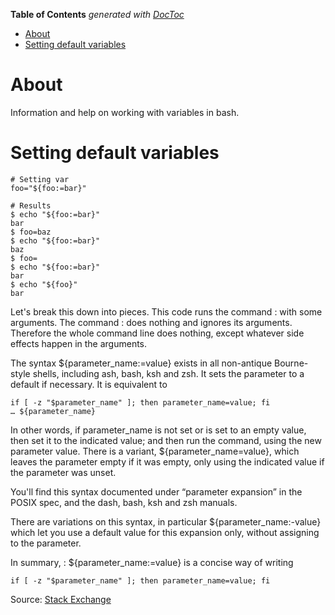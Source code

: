 <!-- START doctoc generated TOC please keep comment here to allow auto update -->
<!-- DON'T EDIT THIS SECTION, INSTEAD RE-RUN doctoc TO UPDATE -->
**Table of Contents**  *generated with [DocToc](https://github.com/thlorenz/doctoc)*

- [About](#about)
- [Setting default variables](#setting-default-variables)

<!-- END doctoc generated TOC please keep comment here to allow auto update -->

# About

Information and help on working with variables in bash.

# Setting default variables

```
# Setting var
foo="${foo:=bar}"

# Results
$ echo "${foo:=bar}"
bar
$ foo=baz
$ echo "${foo:=bar}"
baz
$ foo=
$ echo "${foo:=bar}"
bar
$ echo "${foo}"
bar
```

Let's break this down into pieces.
This code runs the command : with some arguments. The command : does nothing and ignores its arguments. Therefore the whole command line does nothing, except whatever side effects happen in the arguments.

The syntax ${parameter_name:=value} exists in all non-antique Bourne-style shells, including ash, bash, ksh and zsh. It sets the parameter to a default if necessary. It is equivalent to

```
if [ -z "$parameter_name" ]; then parameter_name=value; fi
… ${parameter_name}
```

In other words, if parameter_name is not set or is set to an empty value, then set it to the indicated value; and then run the command, using the new parameter value. There is a variant, ${parameter_name=value}, which leaves the parameter empty if it was empty, only using the indicated value if the parameter was unset.

You'll find this syntax documented under “parameter expansion” in the POSIX spec, and the dash, bash, ksh and zsh manuals.

There are variations on this syntax, in particular ${parameter_name:-value} which let you use a default value for this expansion only, without assigning to the parameter.

In summary, : ${parameter_name:=value} is a concise way of writing

```
if [ -z "$parameter_name" ]; then parameter_name=value; fi
```

Source: [Stack Exchange](http://unix.stackexchange.com/questions/25425/what-does-param-value-mean)
